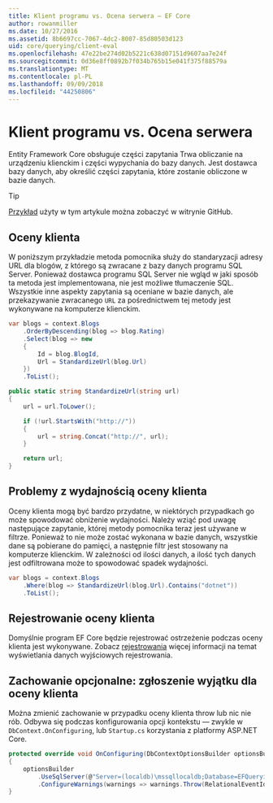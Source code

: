 ```yaml
---
title: Klient programu vs. Ocena serwera — EF Core
author: rowanmiller
ms.date: 10/27/2016
ms.assetid: 8b6697cc-7067-4dc2-8007-85d80503d123
uid: core/querying/client-eval
ms.openlocfilehash: 47e22be274d02b5221c638d07151d9607aa7e24f
ms.sourcegitcommit: 0d36e8ff0892b7f034b765b15e041f375f88579a
ms.translationtype: MT
ms.contentlocale: pl-PL
ms.lasthandoff: 09/09/2018
ms.locfileid: "44250806"
---
```

# <a name="client-vs-server-evaluation"></a>Klient programu vs. Ocena serwera

Entity Framework Core obsługuje części zapytania Trwa obliczanie na urządzeniu klienckim i części wypychania do bazy danych. Jest dostawca bazy danych, aby określić części zapytania, które zostanie obliczone w bazie danych.

> [!TIP]  
> [Przykład](https://github.com/aspnet/EntityFramework.Docs/tree/master/samples/core/Querying) użyty w tym artykule można zobaczyć w witrynie GitHub.

## <a name="client-evaluation"></a>Oceny klienta

W poniższym przykładzie metoda pomocnika służy do standaryzacji adresy URL dla blogów, z którego są zwracane z bazy danych programu SQL Server. Ponieważ dostawca programu SQL Server nie wgląd w jaki sposób ta metoda jest implementowana, nie jest możliwe tłumaczenie SQL. Wszystkie inne aspekty zapytania są oceniane w bazie danych, ale przekazywanie zwracanego `URL` za pośrednictwem tej metody jest wykonywane na komputerze klienckim.

<!-- [!code-csharp[Main](samples/core/Querying/Querying/ClientEval/Sample.cs?highlight=6)] -->
``` csharp
var blogs = context.Blogs
    .OrderByDescending(blog => blog.Rating)
    .Select(blog => new
    {
        Id = blog.BlogId,
        Url = StandardizeUrl(blog.Url)
    })
    .ToList();
```

<!-- [!code-csharp[Main](samples/core/Querying/Querying/ClientEval/Sample.cs)] -->
``` csharp
public static string StandardizeUrl(string url)
{
    url = url.ToLower();

    if (!url.StartsWith("http://"))
    {
        url = string.Concat("http://", url);
    }

    return url;
}
```

## <a name="client-evaluation-performance-issues"></a>Problemy z wydajnością oceny klienta

Oceny klienta mogą być bardzo przydatne, w niektórych przypadkach go może spowodować obniżenie wydajności. Należy wziąć pod uwagę następujące zapytanie, której metody pomocnika teraz jest używane w filtrze. Ponieważ to nie może zostać wykonana w bazie danych, wszystkie dane są pobierane do pamięci, a następnie filtr jest stosowany na komputerze klienckim. W zależności od ilości danych, a ilość tych danych jest odfiltrowana może to spowodować spadek wydajności.

<!-- [!code-csharp[Main](samples/core/Querying/Querying/ClientEval/Sample.cs)] -->
``` csharp
var blogs = context.Blogs
    .Where(blog => StandardizeUrl(blog.Url).Contains("dotnet"))
    .ToList();
```

## <a name="client-evaluation-logging"></a>Rejestrowanie oceny klienta

Domyślnie program EF Core będzie rejestrować ostrzeżenie podczas oceny klienta jest wykonywane. Zobacz [rejestrowania](../miscellaneous/logging.md) więcej informacji na temat wyświetlania danych wyjściowych rejestrowania. 

## <a name="optional-behavior-throw-an-exception-for-client-evaluation"></a>Zachowanie opcjonalne: zgłoszenie wyjątku dla oceny klienta

Można zmienić zachowanie w przypadku oceny klienta throw lub nic nie rób. Odbywa się podczas konfigurowania opcji kontekstu — zwykle w `DbContext.OnConfiguring`, lub `Startup.cs` korzystania z platformy ASP.NET Core.

<!-- [!code-csharp[Main](samples/core/Querying/Querying/ClientEval/ThrowOnClientEval/BloggingContext.cs?highlight=5)] -->
``` csharp
protected override void OnConfiguring(DbContextOptionsBuilder optionsBuilder)
{
    optionsBuilder
        .UseSqlServer(@"Server=(localdb)\mssqllocaldb;Database=EFQuerying;Trusted_Connection=True;")
        .ConfigureWarnings(warnings => warnings.Throw(RelationalEventId.QueryClientEvaluationWarning));
}
```

